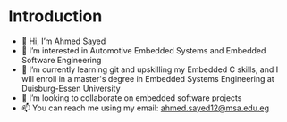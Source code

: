 # Introduction
- 👋 Hi, I’m Ahmed Sayed
- 👀 I’m interested in Automotive Embedded Systems and Embedded Software Engineering
- 🌱 I’m currently learning git and upskilling my Embedded C skills, and I will enroll in a master's degree in Embedded Systems Engineering at Duisburg-Essen University
- 💞️ I’m looking to collaborate on embedded software projects
- 📫 You can reach me using my email: ahmed.sayed12@msa.edu.eg

<!---
Ahmedsayed13/Ahmedsayed13 is a ✨ special ✨ repository because its `README.md` (this file) appears on your GitHub profile.
You can click the Preview link to take a look at your changes.
--->
